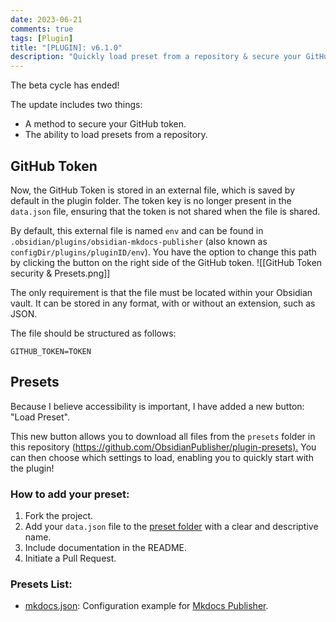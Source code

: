 ```yaml
---
date: 2023-06-21
comments: true
tags: [Plugin]
title: "[PLUGIN]: v6.1.0"
description: "Quickly load preset from a repository & secure your GitHub Token."
---
```


The beta cycle has ended!

The update includes two things:
- A method to secure your GitHub token.
- The ability to load presets from a repository.

## GitHub Token

Now, the GitHub Token is stored in an external file, which is saved by default in the plugin folder. The token key is no longer present in the `data.json` file, ensuring that the token is not shared when the file is shared.

By default, this external file is named `env` and can be found in `.obsidian/plugins/obsidian-mkdocs-publisher` (also known as `configDir/plugins/pluginID/env`). You have the option to change this path by clicking the button on the right side of the GitHub token.
![[GitHub Token security & Presets.png]]

The only requirement is that the file must be located within your Obsidian vault. It can be stored in any format, with or without an extension, such as JSON.

The file should be structured as follows:

```env
GITHUB_TOKEN=TOKEN
```

## Presets

Because I believe accessibility is important, I have added a new button: "Load Preset".

This new button allows you to download all files from the `presets` folder in this repository (<https://github.com/ObsidianPublisher/plugin-presets).> You can then choose which settings to load, enabling you to quickly start with the plugin!

### How to add your preset:

1. Fork the project.
1. Add your `data.json` file to the [preset folder](./presets) with a clear and descriptive name.
1. Include documentation in the README.
1. Initiate a Pull Request.

### Presets List:

- [mkdocs.json](https://github.com/ObsidianPublisher/presets/mkdocs.json): Configuration example for [Mkdocs Publisher](https://obsidian-publisher.netlify.app).
